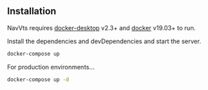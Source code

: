 
## Installation

NavVts requires [docker-desktop](https://www.docker.com/products/docker-desktop) v2.3+ and [docker](https://docs.docker.com/desktop/windows/install/) v19.03+ to run.

Install the dependencies and devDependencies and start the server.

```sh
docker-compose up
```

For production environments...

```sh
docker-compose up -d
```
